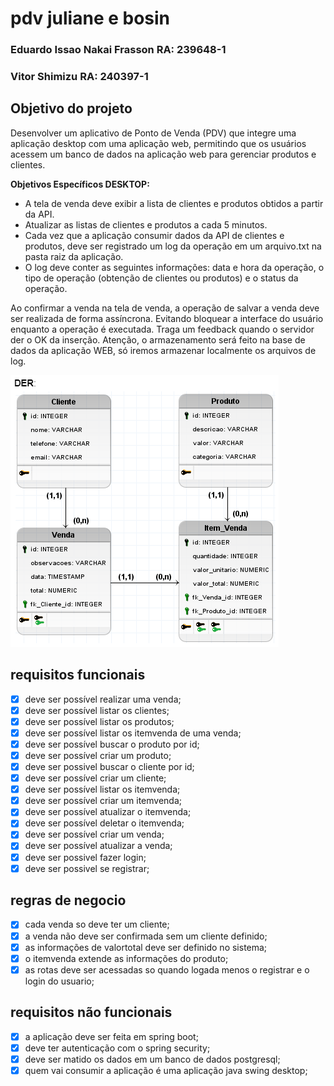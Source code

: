 # pdv juliane e bosin

### Eduardo Issao Nakai Frasson RA: 239648-1

### Vitor Shimizu RA:  240397-1

## Objetivo do projeto

Desenvolver um aplicativo de Ponto de Venda (PDV) que integre uma aplicação desktop com uma aplicação web, permitindo que os usuários acessem um banco de dados na aplicação web para gerenciar produtos e clientes.

**Objetivos Específicos DESKTOP:**

- A tela de venda deve exibir a lista de clientes e produtos obtidos a partir da API.
- Atualizar as listas de clientes e produtos a cada 5 minutos.
- Cada vez que a aplicação consumir dados da API de clientes e produtos, deve ser registrado um log da operação em um arquivo.txt na pasta raiz da aplicação.
- O log deve conter as seguintes informações: data e hora da operação, o tipo de operação (obtenção de clientes ou produtos) e o status da operação.

Ao confirmar a venda na tela de venda, a operação de salvar a venda deve ser realizada de forma assíncrona. Evitando bloquear a interface do usuário enquanto a operação é executada. Traga um feedback quando o servidor der o OK da inserção. Atenção, o armazenamento será feito na base de dados da aplicação WEB, só iremos armazenar localmente os arquivos de log.

![der.png](pdv%20juliane%20e%20bosin%2048f44f21c4504bfe96d5a4915fcc10dd/der.png)

## requisitos funcionais

- [x]  deve ser possível realizar uma venda;
- [x]  deve ser possível listar os clientes;
- [x]  deve ser possível listar os produtos;
- [x]  deve ser possível listar os itemvenda de uma venda;
- [x]  deve ser possível buscar o produto por id;
- [x]  deve ser possível criar um produto;
- [x]  deve ser possivel buscar o cliente por id;
- [x]  deve ser possível criar um cliente;
- [x]  deve ser possível listar os itemvenda;
- [x]  deve ser possível criar um itemvenda;
- [x]  deve ser possível atualizar o itemvenda;
- [x]  deve ser possível deletar o itemvenda;
- [x]  deve ser possível criar um venda;
- [x]  deve ser possível atualizar a venda;
- [x]  deve ser possivel fazer login;
- [x]  deve ser possivel se registrar;

## regras de negocio
- [x] cada venda so deve ter um cliente;
- [x] a venda não deve ser confirmada sem um cliente definido;
- [x] as informações de valortotal deve ser definido no sistema;
- [x] o itemvenda extende as informações do produto;
- [x] as rotas deve ser acessadas so quando logada menos o registrar e o login do usuario;

## requisitos não funcionais 
- [x] a aplicação deve ser feita em spring boot;
- [x] deve ter autenticação com o spring security;
- [x] deve ser matido os dados em um banco de dados postgresql;
- [x] quem vai consumir a aplicação é uma aplicação java swing desktop;
